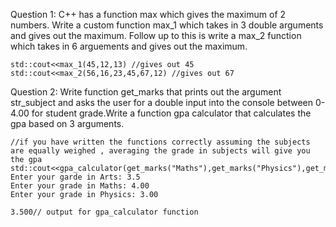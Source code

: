 Question 1: C++ has a function max which gives the maximum of 2 numbers. Write a custom function max_1 which takes in 3 double arguments and gives out the maximum.
Follow up to this is write a max_2 function which takes in 6 arguements and gives out the maximum.
```
std::cout<<max_1(45,12,13) //gives out 45
std::cout<<max_2(56,16,23,45,67,12) //gives out 67
```
Question 2: Write function get_marks that prints out the argument str_subject and asks the user for a double input into the console between 0-4.00 for student grade.Write a function gpa calculator that calculates the gpa based on 3 arguments. 
```
//if you have written the functions correctly assuming the subjects are equally weighed , averaging the grade in subjects will give you the gpa
std::cout<<gpa_calculator(get_marks("Maths"),get_marks("Physics"),get_marks("Arts"))
Enter your garde in Arts: 3.5
Enter your grade in Maths: 4.00
Enter your grade in Physics: 3.00

3.500// output for gpa_calculator function
```

